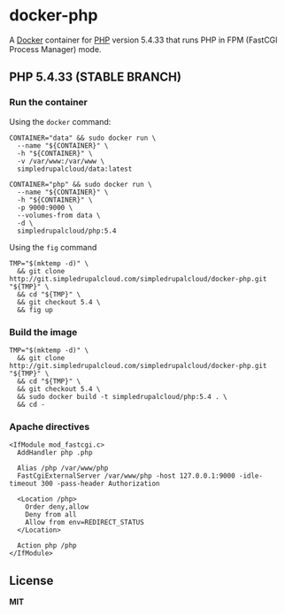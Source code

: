 # docker-php

A [Docker](https://docker.com/) container for [PHP](http://php.net/) version 5.4.33 that runs PHP in FPM (FastCGI Process Manager) mode.

## PHP 5.4.33 (STABLE BRANCH)

### Run the container

Using the `docker` command:

    CONTAINER="data" && sudo docker run \
      --name "${CONTAINER}" \
      -h "${CONTAINER}" \
      -v /var/www:/var/www \
      simpledrupalcloud/data:latest

    CONTAINER="php" && sudo docker run \
      --name "${CONTAINER}" \
      -h "${CONTAINER}" \
      -p 9000:9000 \
      --volumes-from data \
      -d \
      simpledrupalcloud/php:5.4

Using the `fig` command

    TMP="$(mktemp -d)" \
      && git clone http://git.simpledrupalcloud.com/simpledrupalcloud/docker-php.git "${TMP}" \
      && cd "${TMP}" \
      && git checkout 5.4 \
      && fig up

### Build the image

    TMP="$(mktemp -d)" \
      && git clone http://git.simpledrupalcloud.com/simpledrupalcloud/docker-php.git "${TMP}" \
      && cd "${TMP}" \
      && git checkout 5.4 \
      && sudo docker build -t simpledrupalcloud/php:5.4 . \
      && cd -

### Apache directives

    <IfModule mod_fastcgi.c>
      AddHandler php .php

      Alias /php /var/www/php
      FastCgiExternalServer /var/www/php -host 127.0.0.1:9000 -idle-timeout 300 -pass-header Authorization

      <Location /php>
        Order deny,allow
        Deny from all
        Allow from env=REDIRECT_STATUS
      </Location>

      Action php /php
    </IfModule>

## License

**MIT**
